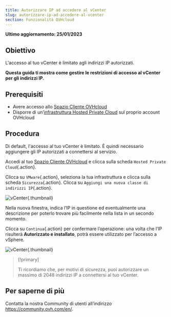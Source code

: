 ```yaml
---
title: Autorizzare IP ad accedere al vCenter
slug: autorizzare-ip-ad-accedere-al-vcenter
section: Funzionalità OVHcloud
---
```


**Ultimo aggiornamento: 25/01/2023**

## Obiettivo

L'accesso al tuo vCenter è limitato agli indirizzi IP autorizzati.

**Questa guida ti mostra come gestire le restrizioni di accesso al vCenter per gli indirizzi IP.**

## Prerequisiti

* Avere accesso allo [Spazio Cliente OVHcloud](https://www.ovh.com/auth/?action=gotomanager&from=https://www.ovh.it/&ovhSubsidiary=it)
* Disporre di un’[infrastruttura Hosted Private Cloud](https://www.ovhcloud.com/it/enterprise/products/hosted-private-cloud/) sul proprio account OVHcloud

## Procedura

Di default, l'accesso al tuo vCenter è limitato. È quindi necessario aggiungere gli IP autorizzati a connettersi al servizio.

Accedi al tuo [Spazio Cliente OVHcloud](https://www.ovh.com/auth/?action=gotomanager&from=https://www.ovh.it/&ovhSubsidiary=it) e clicca sulla scheda `Hosted Private Cloud`{.action}.

Clicca su `VMware`{.action}, seleziona la tua infrastruttura e clicca sulla scheda `Sicurezza`{.action}. Clicca su `Aggiungi una nuova classe di indirizzi IP`{.action}.

![vCenter](images/restrictIP.JPG){.thumbnail}

Nella nuova finestra, indica l’IP in questione ed eventualmente una descrizione per poterlo trovare più facilmente nella lista in un secondo momento.

Clicca su `Continua`{.action} per confermare l’operazione: una volta che l’IP risulterà **Autorizzato e installato**, potrà essere utilizzato per l’accesso a vSphere.

![vCenter](images/restrictIP2.JPG){.thumbnail}

> [!primary]
>
> Ti ricordiamo che, per motivi di sicurezza, puoi autorizzare un massimo di 2048 indirizzi IP a connettersi al tuo vCenter.
>

## Per saperne di più

Contatta la nostra Community di utenti all’indirizzo <https://community.ovh.com/en/>.
